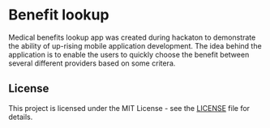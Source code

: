 # Benefit lookup

Medical benefits lookup app was created during hackaton to demonstrate the ability of up-rising mobile application development. The idea behind the application is to enable the users to quickly choose the benefit between several different providers based on some critera.

## License

This project is licensed under the MIT License - see the [LICENSE](LICENSE) file for details.
